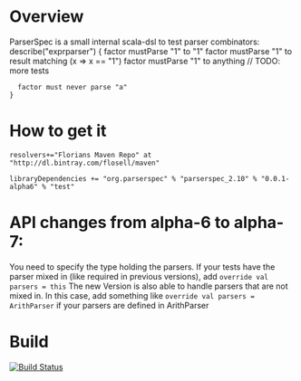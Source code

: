 Overview
========

ParserSpec is a small internal scala-dsl to test parser combinators: 
    describe("exprparser") {
      factor mustParse "1" to "1"
      factor mustParse "1" to result matching (x => x == "1")
      factor mustParse "1" to anything
      // TODO: more tests
      
      factor must never parse "a"
    }


How to get it
=============

    resolvers+="Florians Maven Repo" at "http://dl.bintray.com/flosell/maven"
       
    libraryDependencies += "org.parserspec" % "parserspec_2.10" % "0.0.1-alpha6" % "test"


API changes from alpha-6 to alpha-7:
====================================

You need to specify the type holding the parsers. If your tests have the parser mixed in (like required in previous versions), add  `override val parsers = this`
The new Version is also able to handle parsers that are not mixed in. In this case, add something like `override val parsers = ArithParser` if your parsers are defined in ArithParser

    
Build
=====
[![Build Status](https://travis-ci.org/flosell/parserspec.png?branch=master)](https://travis-ci.org/flosell/parserspec)


